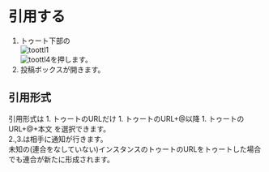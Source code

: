 # 引用する

1. トゥート下部の  
![toottl1](https://dl.thedesk.top/media/toottl1.PNG)  
![toottl4](https://dl.thedesk.top/media/toottl4.PNG)を押します。
2. 投稿ボックスが開きます。

## 引用形式

引用形式は 1. トゥートのURLだけ 1. トゥートのURL+@以降 1. トゥートのURL+@+本文 を選択できます。  
2.,3.は相手に通知が行きます。  
未知の\(連合をなしていない\)インスタンスのトゥートのURLをトゥートした場合でも連合が新たに形成されます。

